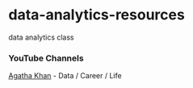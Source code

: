 # data-analytics-resources
data analytics class

### YouTube Channels
[Agatha Khan](https://www.youtube.com/@agathakang) - Data / Career / Life 

